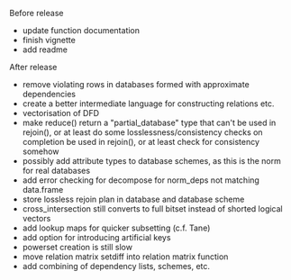 Before release
- update function documentation
- finish vignette
- add readme

After release
- remove violating rows in databases formed with approximate dependencies
- create a better intermediate language for constructing relations etc.
- vectorisation of DFD
- make reduce() return a "partial_database" type that can't be used in rejoin(), or at least do some losslessness/consistency checks on completion
be used in rejoin(), or at least check for consistency somehow
- possibly add attribute types to database schemes, as this is the norm for real databases
- add error checking for decompose for norm_deps not matching data.frame
- store lossless rejoin plan in database and database scheme
- cross_intersection still converts to full bitset instead of shorted logical vectors
- add lookup maps for quicker subsetting (c.f. Tane)
- add option for introducing artificial keys
- powerset creation is still slow
- move relation matrix setdiff into relation matrix function
- add combining of dependency lists, schemes, etc.
